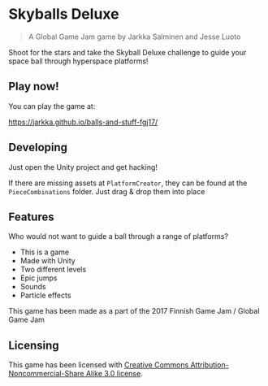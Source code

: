 # Skyballs Deluxe
> A Global Game Jam game by Jarkka Salminen and Jesse Luoto

Shoot for the stars and take the Skyball Deluxe challenge to guide your space
ball through hyperspace platforms!

## Play now!

You can play the game at:

https://jarkka.github.io/balls-and-stuff-fgj17/

## Developing

Just open the Unity project and get hacking!

If there are missing assets at `PlatformCreator`, they can be found at the
`PieceCombinations` folder. Just drag & drop them into place

## Features

Who would not want to guide a ball through a range of platforms?
* This is a game
* Made with Unity
* Two different levels
* Epic jumps
* Sounds
* Particle effects

This game has been made as a part of the 2017 Finnish Game Jam / Global Game Jam

## Licensing

This game has been licensed with [Creative Commons Attribution-Noncommercial-Share Alike 3.0 license](https://creativecommons.org/licenses/by-nc-sa/3.0/).
